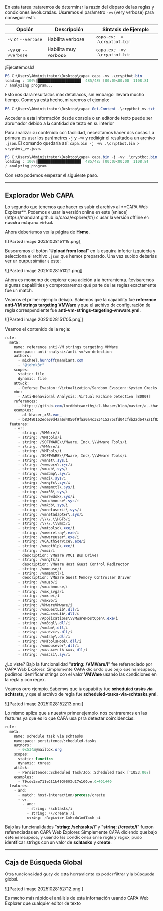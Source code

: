 En esta tarea trataremos de determinar la razón del disparo de las reglas y condiciones involucradas. Usaremos el parámetro `-vv` (very verbose) para conseguir esto.

| Opción                | Descripción          | Sintaxis de Ejemplo           |
| --------------------- | -------------------- | ----------------------------- |
| `-v` or `--verbose`   | Habilita verbose     | `capa.exe -v .\cryptbot.bin`  |
| `-vv` or `--vverbose` | Habilita muy verbose | `capa.exe -vv .\cryptbot.bin` |

¡Ejecutémoslo!

```powershell
PS C:\Users\Administrator\Desktop\capa> capa -vv .\cryptbot.bin
loading : 100%|████████████████████| 485/485 [00:00<00:00, 1108.84     rules/s]
/ analyzing program...
```

Esto nos dará resultados más detallados, sin embargo, llevará mucho tiempo. Como ya está hecho, miraremos el ejemplo:

```powershell
PS C:\Users\Administrator\Desktop\capa> Get-Content .\cryptbot_vv.txt
```

Acceder a esta información desde consola o un editor de texto puede ser abrumador debido a la cantidad de texto en su interior.

Para analizar su contenido con facilidad, necesitamos hacer dos cosas. La primera es usar los parámetros `-j` y `-vv` y redirigir el resultado a un archivo `.json`. El comando quedaría así: `capa.bin -j -vv .\cryptbot.bin > cryptbot_vv.json`.

```powershell
PS C:\Users\Administrator\Desktop\capa> capa.bin -j -vv .\cryptbot.bin > cryptbot_vv.json
loading : 100%|████████████████████| 485/485 [00:00<00:00, 1108.84     rules/s]
/ analyzing program...
```

Con esto podemos empezar el siguiente paso.

--------------------------
<h2>Explorador Web CAPA</h2>
Lo segundo que tenemos que hacer es subir el archivo al **CAPA Web Explorer**. Podemos o usar la versión online en este [enlace](https://mandiant.github.io/capa/explorer/#/) o usar la versión offline en nuestra máquina virtual.

Ahora deberíamos ver la página de **Home**.

![[Pasted image 20251028151115.png]]

Buscaremos el botón "**Upload from local**" en la esquina inferior izquierda y selecciona el archivo `.json` que hemos preparado. Una vez subido deberías ver un output similar a este:

![[Pasted image 20251028151321.png]]

Ahora es momento de explorar esta adición a la herramienta. Revisaremos algunas capabilities y comprobaremos qué parte de las reglas exactamente fue un match.

Veamos el primer ejemplo debajo. Sabemos que la capability fue **reference anti-VM strings targeting VMWare** y que el archivo de configuración de regla correspondiente fue **anti-vm-strings-targeting-vmware.yml**.

![[Pasted image 20251028151705.png]]

Veamos el contenido de la regla:

```PowerShell
rule:
  meta:
    name: reference anti-VM strings targeting VMWare
    namespace: anti-analysis/anti-vm/vm-detection
    authors:
      - michael.hunhoff@mandiant.com
      - "@johnk3r"
    scopes:
      static: file
      dynamic: file
    att&ck:
      - Defense Evasion::Virtualization/Sandbox Evasion::System Checks [T1497.001]
    mbc:
      - Anti-Behavioral Analysis::Virtual Machine Detection [B0009]
    references:
      - https://github.com/LordNoteworthy/al-khaser/blob/master/al-khaser/AntiVM/VMWare.cpp
    examples:
      - al-khaser_x86.exe_
      - b83480162ede09d4aa6d4850f9faa0a4c3834152752fd04cfdb22d647aa1f825:0x17D80
  features:
    - or:
      - string: /VMWare/i
      - string: /VMTools/i
      - string: /SOFTWARE\\VMware, Inc\.\\VMware Tools/i
      - string: /VMWare/i
      - string: /VMTools/i
      - string: /SOFTWARE\\VMware, Inc\.\\VMware Tools/i
      - string: /vmnet\.sys/i
      - string: /vmmouse\.sys/i
      - string: /vmusb\.sys/i
      - string: /vm3dmp\.sys/i
      - string: /vmci\.sys/i
      - string: /vmhgfs\.sys/i
      - string: /vmmemctl\.sys/i
      - string: /vmx86\.sys/i
      - string: /vmrawdsk\.sys/i
      - string: /vmusbmouse\.sys/i
      - string: /vmkdb\.sys/i
      - string: /vmnetuserif\.sys/i
      - string: /vmnetadapter\.sys/i
      - string: /\\\\.\\HGFS/i
      - string: /\\\\.\\vmci/i
      - string: /vmtoolsd\.exe/i
      - string: /vmwaretray\.exe/i
      - string: /vmwareuser\.exe/i
      - string: /VGAuthService\.exe/i
      - string: /vmacthlp\.exe/i
      - string: /vmci/i
        description: VMWare VMCI Bus Driver
      - string: /vmhgfs/i
        description: VMWare Host Guest Control Redirector
      - string: /vmmouse/i
      - string: /vmmemctl/i
        description: VMWare Guest Memory Controller Driver
      - string: /vmusb/i
      - string: /vmusbmouse/i
      - string: /vmx_svga/i
      - string: /vmxnet/i
      - string: /vmx86/i
      - string: /VMwareVMware/i
      - string: /vmGuestLib\.dll/i
      - string: /vmGuestLib\.dll/i
      - string: /Applications\\VMwareHostOpen\.exe/i
      - string: /vm3dgl\.dll/i
      - string: /vmdum\.dll/i
      - string: /vm3dver\.dll/i
      - string: /vmtray\.dll/i
      - string: /VMToolsHook\.dll/i
      - string: /vmmousever\.dll/i
      - string: /VmGuestLibJava\.dll/i
      - string: /vmscsi\.sys/i
```

¿Lo viste? Bajo la funcionalidad "**string: /VMWare/i**" fue referenciado por CAPA Web Explorer. Simplemente CAPA diciendo que bajo ese namespace, pudimos identificar strings con el valor **VMWare** usando las condiciones en la regla y con regex.

Veamos otro ejemplo. Sabemos que la capability fue **scheduled tasks via schtasts**, y que el archivo de regla fue **scheduled-tasks-via-schtasks.yml**.

![[Pasted image 20251028152213.png]]

Lo mismo aplica que a nuestro primer ejemplo, nos centraremos en las features ya que es lo que CAPA usa para detectar coincidencias:

```powershell
rule:
  meta:
    name: schedule task via schtasks
    namespace: persistence/scheduled-tasks
    authors:
      - 0x534a@mailbox.org
    scopes:
      static: function
      dynamic: thread
    att&ck:
      - Persistence::Scheduled Task/Job::Scheduled Task [T1053.005]
    examples:
      - 79cde1aa711e321b4939805d27e160be:0x401440
  features:
    - and:
      - match: host-interaction/process/create
      - or:
        - and:
          - string: /schtasks/i
          - string: /\/create /i
        - string: /Register-ScheduledTask /i
```

Bajo las funcionalidades "**string: /schtasks/i**" y "**string: /\/create/i**" fueron referenciadas en CAPA Web Explorer. Simplemente CAPA diciendo que bajo este namespace, y usando las condiciones en la regla y regex, pudo identificar strings con un valor de **schtasks** y **create**.

---------------------------
<h2>Caja de Búsqueda Global</h2>
Otra funcionalidad guay de esta herramienta es poder filtrar y la búsqueda global.

![[Pasted image 20251028152712.png]]

Es mucho más rápido el análisis de esta información usando CAPA Web Explorer que cualquier editor de texto.